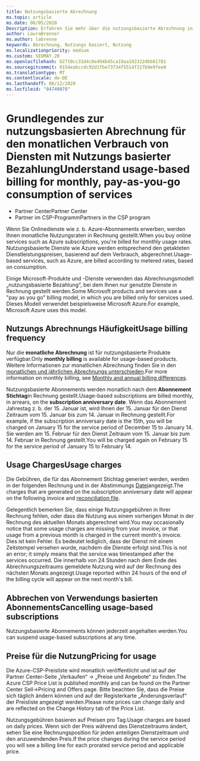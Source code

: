 ```yaml
---
title: Nutzungsbasierte Abrechnung
ms.topic: article
ms.date: 06/05/2020
Description: Erfahren Sie mehr über die nutzungsbasierte Abrechnung in Partner Center, bei der Ihnen monatliche Nutzungsgebühren in Rechnung gestellt werden.
author: LauraBrenner
ms.author: labrenne
keywords: Abrechnung, Nutzungs basiert, Nutzung
ms.localizationpriority: medium
ms.custom: SEOMAY.20
ms.openlocfilehash: b2710cc31d4c8e494b45ca19aa102322dbb81781
ms.sourcegitcommit: 0154eabccdc92d1fbe73734f5514f317b9e9fee0
ms.translationtype: MT
ms.contentlocale: de-DE
ms.lasthandoff: 06/12/2020
ms.locfileid: "84749078"
---
```

# <a name="understand-usage-based-billing-for-monthly-pay-as-you-go-consumption-of-services"></a><span data-ttu-id="ed453-104">Grundlegendes zur nutzungsbasierten Abrechnung für den monatlichen Verbrauch von Diensten mit Nutzungs basierter Bezahlung</span><span class="sxs-lookup"><span data-stu-id="ed453-104">Understand usage-based billing for monthly, pay-as-you-go consumption of services</span></span>

- <span data-ttu-id="ed453-105">Partner Center</span><span class="sxs-lookup"><span data-stu-id="ed453-105">Partner Center</span></span>
- <span data-ttu-id="ed453-106">Partner im CSP-Programm</span><span class="sxs-lookup"><span data-stu-id="ed453-106">Partners in the CSP program</span></span>

<span data-ttu-id="ed453-107">Wenn Sie Onlinedienste wie z. b. Azure-Abonnements erwerben, werden Ihnen monatliche Nutzungsraten in Rechnung gestellt.</span><span class="sxs-lookup"><span data-stu-id="ed453-107">When you buy online services such as Azure subscriptions, you're billed for monthly usage rates.</span></span> <span data-ttu-id="ed453-108">Nutzungsbasierte Dienste wie Azure werden entsprechend den getakteten Dienstleistungspreisen, basierend auf dem Verbrauch, abgerechnet.</span><span class="sxs-lookup"><span data-stu-id="ed453-108">Usage-based services, such as Azure, are billed according to metered rates, based on consumption.</span></span>

<span data-ttu-id="ed453-109">Einige Microsoft-Produkte und -Dienste verwenden das Abrechnungsmodell „nutzungsbasierte Bezahlung“, bei dem Ihnen nur genutzte Dienste in Rechnung gestellt werden.</span><span class="sxs-lookup"><span data-stu-id="ed453-109">Some Microsoft products and services use a "pay as you go" billing model, in which you are billed only for services used.</span></span> <span data-ttu-id="ed453-110">Dieses Modell verwendet beispielsweise Microsoft Azure.</span><span class="sxs-lookup"><span data-stu-id="ed453-110">For example, Microsoft Azure uses this model.</span></span> 

## <a name="usage-billing-frequency"></a><span data-ttu-id="ed453-111">Nutzungs Abrechnungs Häufigkeit</span><span class="sxs-lookup"><span data-stu-id="ed453-111">Usage billing frequency</span></span>

<span data-ttu-id="ed453-112">Nur die **monatliche Abrechnung** ist für nutzungsbasierte Produkte verfügbar.</span><span class="sxs-lookup"><span data-stu-id="ed453-112">Only **monthly billing** is available for usage-based products.</span></span> <span data-ttu-id="ed453-113">Weitere Informationen zur monatlichen Abrechnung finden Sie in den [monatlichen und jährlichen Abrechnungs unterschieden](billing-annual-monthly.md).</span><span class="sxs-lookup"><span data-stu-id="ed453-113">For more information on monthly billing, see [Monthly and annual billing differences](billing-annual-monthly.md).</span></span>

<span data-ttu-id="ed453-114">Nutzungsbasierte Abonnements werden monatlich nach dem **Abonnement Stichtag**in Rechnung gestellt.</span><span class="sxs-lookup"><span data-stu-id="ed453-114">Usage-based subscriptions are billed monthly, in arrears, on the **subscription anniversary date**.</span></span> <span data-ttu-id="ed453-115">Wenn das Abonnement Jahrestag z. b. der 15. Januar ist, wird Ihnen der 15. Januar für den Dienst Zeitraum vom 15. Januar bis zum 14. Januar in Rechnung gestellt.</span><span class="sxs-lookup"><span data-stu-id="ed453-115">For example, if the subscription anniversary date is the 15th, you will be charged on January 15 for the service period of December 15 to January 14.</span></span> <span data-ttu-id="ed453-116">Sie werden am 15. Februar für den Dienst Zeitraum vom 15. Januar bis zum 14. Februar in Rechnung gestellt.</span><span class="sxs-lookup"><span data-stu-id="ed453-116">You will be charged again on February 15 for the service period of January 15 to February 14.</span></span>

## <a name="usage-charges"></a><span data-ttu-id="ed453-117">Usage Charges</span><span class="sxs-lookup"><span data-stu-id="ed453-117">Usage charges</span></span>

<span data-ttu-id="ed453-118">Die Gebühren, die für das Abonnement Stichtag generiert werden, werden in der folgenden Rechnung und in der Abstimmungs [Datei](usage-based-recon-files.md)angezeigt.</span><span class="sxs-lookup"><span data-stu-id="ed453-118">The charges that are generated on the subscription anniversary date will appear on the following invoice and [reconciliation file](usage-based-recon-files.md).</span></span>

<span data-ttu-id="ed453-119">Gelegentlich bemerken Sie, dass einige Nutzungsgebühren in Ihrer Rechnung fehlen, oder dass die Nutzung aus einem vorherigen Monat in der Rechnung des aktuellen Monats abgerechnet wird.</span><span class="sxs-lookup"><span data-stu-id="ed453-119">You may occasionally notice that some usage charges are missing from your invoice, or that usage from a previous month is charged in the current month's invoice.</span></span> <span data-ttu-id="ed453-120">Dies ist kein Fehler. Es bedeutet lediglich, dass der Dienst mit einem Zeitstempel versehen wurde, nachdem die Dienste erfolgt sind.</span><span class="sxs-lookup"><span data-stu-id="ed453-120">This is not an error; it simply means that the service was timestamped after the services occurred.</span></span> <span data-ttu-id="ed453-121">Die innerhalb von 24 Stunden nach dem Ende des Abrechnungszeitraums gemeldete Nutzung wird auf der Rechnung des nächsten Monats angezeigt.</span><span class="sxs-lookup"><span data-stu-id="ed453-121">Usage reported within 24 hours of the end of the billing cycle will appear on the next month's bill.</span></span>

## <a name="cancelling-usage-based-subscriptions"></a><span data-ttu-id="ed453-122">Abbrechen von Verwendungs basierten Abonnements</span><span class="sxs-lookup"><span data-stu-id="ed453-122">Cancelling usage-based subscriptions</span></span>

<span data-ttu-id="ed453-123">Nutzungsbasierte Abonnements können jederzeit angehalten werden.</span><span class="sxs-lookup"><span data-stu-id="ed453-123">You can suspend usage-based subscriptions at any time.</span></span>

## <a name="pricing-for-usage"></a><span data-ttu-id="ed453-124">Preise für die Nutzung</span><span class="sxs-lookup"><span data-stu-id="ed453-124">Pricing for usage</span></span>

<span data-ttu-id="ed453-125">Die Azure-CSP-Preisliste wird monatlich veröffentlicht und ist auf der Partner Center-Seite „Verkaufen“ -> „Preise und Angebote“ zu finden.</span><span class="sxs-lookup"><span data-stu-id="ed453-125">The Azure CSP Price List is published monthly and can be found on the Partner Center Sell->Pricing and Offers page.</span></span> <span data-ttu-id="ed453-126">Bitte beachten Sie, dass die Preise sich täglich ändern können und auf der Registerkarte „Änderungsverlauf“ der Preisliste angezeigt werden.</span><span class="sxs-lookup"><span data-stu-id="ed453-126">Please note prices can change daily and are reflected on the Change History tab of the Price List.</span></span>

<span data-ttu-id="ed453-127">Nutzungsgebühren basieren auf Preisen pro Tag.</span><span class="sxs-lookup"><span data-stu-id="ed453-127">Usage charges are based on daily prices.</span></span> <span data-ttu-id="ed453-128">Wenn sich der Preis während des Dienstzeitraums ändert, sehen Sie eine Rechnungsposition für jeden anteiligen Dienstzeitraum und den anzuwendenden Preis.</span><span class="sxs-lookup"><span data-stu-id="ed453-128">If the price changes during the service period you will see a billing line for each prorated service period and applicable price.</span></span>
